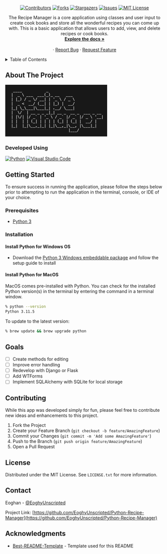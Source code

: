 <!-- PROJECT LOGO -->
<div align="center">
  <a href="https://github.com/EoghyUnscripted/Python-Recipe-Manager">
    <!--<img src="Images/logo.png" alt="Logo" height="100">-->
  </a>

[![Contributors][contributors-shield]][contributors-url]
[![Forks][forks-shield]][forks-url]
[![Stargazers][stars-shield]][stars-url]
[![Issues][issues-shield]][issues-url]
[![MIT License][license-shield]][license-url]

  <p align="center">
    The Recipe Manager is a core application using classes and user input to create cook books and store all the wonderful recipes you can come up with. This is a basic application that allows users to add, view, and delete recipes or cook books.
    <br />
    <a href="https://github.com/EoghyUnscripted/Python-Recipe-Manager"><strong>Explore the docs »</strong></a>
    <br />
    <br />
    <!-- <a href="https://replit.com/@EoghyUnscripted/Python-Recipe-Manager">View Demo</a> -->
    ·
    <a href="https://github.com/EoghyUnscripted/Python-Recipe-Manager/issues">Report Bug</a>
    ·
    <a href="https://github.com/EoghyUnscripted/Python-Recipe-Manager/issues">Request Feature</a>
  </p>
</div>

<!-- TABLE OF CONTENTS -->
<details>
  <summary>Table of Contents</summary>
  <ol>
    <li>
      <a href="#about-the-project">About The Project</a>
      <ul>
        <li><a href="#developed-using">Developed Using</a></li>
      </ul>
    </li>
    <li>
      <a href="#getting-started">Getting Started</a>
      <ul>
        <li><a href="#prerequisites">Prerequisites</a></li>
        <li><a href="#installation">Installation</a></li>
        <ul>
            <li><a href="#python-for-windows-os">Install Python for Windows OS</a></li>
            <li><a href="#python-for-macos">Install Python for MacOS</a></li>
        </ul>
      </ul>
    </li>
    <li><a href="#goals">Goals</a></li>
    <li><a href="#contributing">Contributing</a></li>
    <li><a href="#license">License</a></li>
    <li><a href="#contact">Contact</a></li>
    <li><a href="#acknowledgments">Acknowledgments</a></li>
  </ol>
</details>

<!-- ABOUT THE PROJECT -->
## About The Project

<!--Include screenshot with link to replit once completed -->
![Product Name Screen Shot][product-screenshot]

### Developed Using

[![Python][Python]][Python-URL]
[![Visual Studio Code][Visual-Studio-Code]][Visual-Studio-Code-URL]

<!-- GETTING STARTED -->
## Getting Started

To ensure success in running the application, please follow the steps below prior to attempting to run the application in the terminal, console, or IDE of your choice.

### Prerequisites

- [Python 3](https://python.org/)

### Installation

#### Install Python for Windows OS

- Download the [Python 3 Windows embeddable package](https://www.python.org/downloads/) and follow the setup guide to install

#### Install Python for MacOS

MacOS comes pre-installed with Python. You can check for the installed Python version(s) in the terminal by entering the command in a terminal window.

```sh
% python --version
Python 3.11.5
```

To update to the latest version:

```sh
% brew update && brew upgrade python
```

<!-- GOALS -->
## Goals

- [ ] Create methods for editing
- [ ] Improve error handling
- [ ] Redevelop with Django or Flask
- [ ] Add WTForms
- [ ] Implement SQLAlchemy with SQLite for local storage

<!-- CONTRIBUTING -->
## Contributing

While this app was developed simply for fun, please feel free to contribute new ideas and enhancements to this project.

1. Fork the Project
2. Create your Feature Branch (`git checkout -b feature/AmazingFeature`)
3. Commit your Changes (`git commit -m 'Add some AmazingFeature'`)
4. Push to the Branch (`git push origin feature/AmazingFeature`)
5. Open a Pull Request

<!-- LICENSE -->
## License

Distributed under the MIT License. See `LICENSE.txt` for more information.

<!-- CONTACT -->
## Contact

Eoghan - [@EoghyUnscripted](https://twitter.com/EoghyUnscripted)

Project Link: [https://github.com/EoghyUnscripted/Python-Recipe-Manager](https://github.com/EoghyUnscripted/Python-Recipe-Manager)

<!-- ACKNOWLEDGMENTS -->
## Acknowledgments

- [Best-README-Template](https://github.com/othneildrew/Best-README-Template) - Template used for this README

<!-- MARKDOWN LINKS & IMAGES -->
<!-- https://www.markdownguide.org/basic-syntax/#reference-style-links -->
[contributors-shield]: https://img.shields.io/github/contributors/EoghyUnscripted/Python-Recipe-Manager.svg?style=for-the-badge
[contributors-url]: https://github.com/EoghyUnscripted/Python-Recipe-Manager/graphs/contributors
[forks-shield]: https://img.shields.io/github/forks/EoghyUnscripted/Python-Recipe-Manager.svg?style=for-the-badge
[forks-url]: https://github.com/EoghyUnscripted/Python-Recipe-Manager/network/members
[stars-shield]: https://img.shields.io/github/stars/EoghyUnscripted/Python-Recipe-Manager.svg?style=for-the-badge
[stars-url]: https://github.com/EoghyUnscripted/Python-Recipe-Manager/stargazers
[issues-shield]: https://img.shields.io/github/issues/EoghyUnscripted/Python-Recipe-Manager.svg?style=for-the-badge
[issues-url]: https://github.com/EoghyUnscripted/Python-Recipe-Manager/issues
[license-shield]: https://img.shields.io/github/license/EoghyUnscripted/Python-Recipe-Manager.svg?style=for-the-badge
[license-url]: https://github.com/EoghyUnscripted/Python-Recipe-Manager/blob/master/LICENSE.txt
[product-screenshot]: images/recipe_manager.png
[Python]: https://img.shields.io/badge/python-3670A0?style=for-the-badge&logo=python&logoColor=ffdd54
[Python-URL]: https://python.org/
[Visual-Studio-Code]: https://img.shields.io/badge/Visual%20Studio%20Code-0078d7.svg?style=for-the-badge&logo=visual-studio-code&logoColor=white
[Visual-Studio-Code-URL]: https://code.visualstudio.com/
